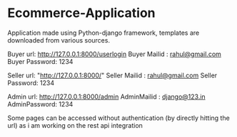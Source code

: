 # Ecommerce-Application
Application made using Python-django framework, templates are downloaded from various sources. 

Buyer url:      http://127.0.0.1:8000/userlogin
Buyer Mailid :    rahul@gmail.com
Buyer Password:   1234



Seller url:         "http://127.0.0.1:8000/"
Seller Mailid : rahul@gmail.com
Seller Password: 1234



Admin url:        http://127.0.0.1:8000/admin
AdminMailid : django@123.in
AdminPassword: 1234

Some pages can be accessed without authentication (by directly hitting the url) as i am working on the rest api integration
